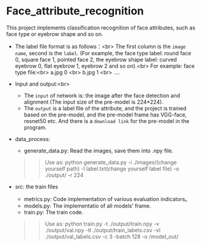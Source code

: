 # Face_attribute_recognition
This project implements classification recognition of face attributes, such as face type or eyebrow shape and so on.
* The label file format is as follows：\<br>
  The first column is the `image name`, second is the `label`. (For example, the face type label: round face 0, square face 1, pointed face 2,  the eyebrow shape label: curved eyebrow 0, flat eyebrow 1, eyebrow 2 and so on).\<br>
  For example:
  face type file:\<br>
  a.jpg 0 \<br>
  b.jpg 1 \<br>
  ....

* Input and output:\<br>
  * The `input` of network is: the image after the face detection and alignment (The input size of the pre-model is 224*224).
  * The `output` is a label file of the attribute, and the project is trained based on the pre-model, and the pre-model frame has VGG-face, resnet50 etc. And there is a `download link` for the pre-model in the program.

* data_process:
  * generate_data.py: Read the images, save them into .npy file. 
  >>Use as: python generate_data.py -i ./images/(change yourself path) -l label.txt(change yourself label file) -o ./output/ -r 224

* src: the train files
  * metrics.py: Code implementation of various evaluation indicators。
  * models.py: The implementatio of all models' frame.
  * train.py: The train code. 
  >>Use as: python train.py -t ./output/train.npy -v ./output/val.npy -tl ./output/train_labels.csv -vl ./output/val_labels.csv -c 3 -batch 128 -o /model_out/
